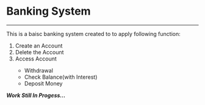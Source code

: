 <h1>Banking System</h1>
<hr>
This is a baisc banking system created to to apply following function:
<ol>
  <li>Create an Account</li>
  <li>Delete the Account</li>
  <li>Access Account</li>
  <ul>
    <li>Withdrawal</li>
    <li>Check Balance(with Interest)</li>
    <li>Deposit Money</li>
  </ul>
</ol>
<i><b>Work Still In Progess...</b></i>
